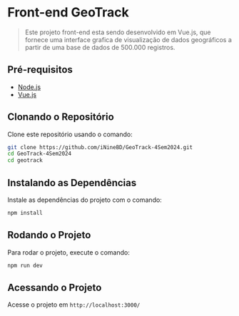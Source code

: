 # Front-end GeoTrack

>Este projeto front-end esta sendo desenvolvido em Vue.js, que fornece uma interface grafica de visualização de dados geográficos a partir de uma base de dados de 500.000 registros.

## Pré-requisitos

- [Node.js](https://nodejs.org/en/)
- [Vue.js](https://vuejs.org/)

## Clonando o Repositório

Clone este repositório usando o comando:

```bash
git clone https://github.com/iNineBD/GeoTrack-4Sem2024.git
cd GeoTrack-4Sem2024
cd geotrack
```

## Instalando as Dependências

Instale as dependências do projeto com o comando:

```bash
npm install
```

## Rodando o Projeto

Para rodar o projeto, execute o comando:

```bash
npm run dev
```

## Acessando o Projeto

Acesse o projeto em `http://localhost:3000/`
